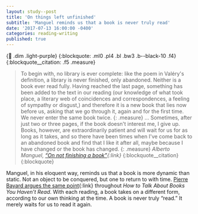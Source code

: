 ```yaml
---
layout: study--post
title: 'On things left unfinished'
subtitle: 'Manguel reminds us that a book is never truly read'
date: '2017-07-13 16:00:00 -0400'
categories: reading-writing
published: true
---
```


{:link: .dim .light-purple}
{:blockquote: .ml0 .pl4 .bl .bw3 .b--black-10 .f4}
{:blockquote__citation: .f5 .measure}

> To begin with, no library is ever complete: like the poem in Valéry's definition, a library is never finished, only abandoned. Neither is a book ever read fully. Having reached the last page, something has been added to the text in our reading (our knowledge of what took place, a literary web of coincidences and correspondences, a feeling of sympathy or disgust,) and therefore it is a new book that lies now before us, asking that we go through it, again and for the first time. We never enter the same book twice.
> {: .measure}
> … Sometimes, after just two or three pages, if the book doesn't interest me, I give up. Books, however, are extraordinarily patient and will wait for us for as long as it takes, and so there have been times when I've come back to an abandoned book and find that I like it after all, maybe because I have changed or the book has changed.
> {: .measure}
> <cite>Alberto Manguel, [“On not finishing a book”](http://www.atelieraldente.de/manguel_0h4/pdf/on-not-finishing-a-book.pdf){:link}</cite>
> {:blockquote__citation}
{:blockquote}

Manguel, in his eloquent way, reminds us that a book is more dynamic than static.
Not an object to be conquered, but one to return to with time. [Pierre Bayard argues
the same point](/study/how-to-talk-about-books-you-havent-read/){:link} throughout *How to Talk About Books You Haven’t Read*.
With each reading, a book takes on a different form, according to our own thinking
at the time. A book is never truly “read.” It merely waits for us to read it again.
